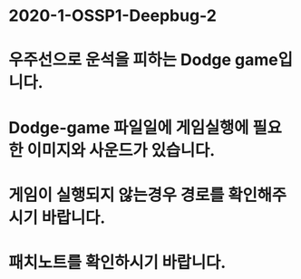 # 2020-1-OSSP1-Deepbug-2
# 우주선으로 운석을 피하는 Dodge game입니다.

# Dodge-game 파일일에 게임실행에 필요한 이미지와 사운드가 있습니다.
# 게임이 실행되지 않는경우 경로를 확인해주시기 바랍니다.
# 패치노트를 확인하시기 바랍니다.
